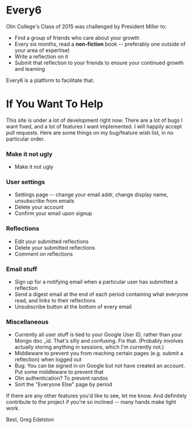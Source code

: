 # Every6
Olin College's Class of 2015 was challenged by President Miller to:

- Find a group of friends who care about your growth
- Every six months, read a **non-fiction** book -- preferably one outside of your area of expertise)
- Write a reflection on it
- Submit that reflection to your friends to ensure your continued growth and learning

Every6 is a platform to facilitate that.

# If You Want To Help
This site is under a lot of development right now. There are a lot of bugs I want fixed, and a lot of features I want implemented. I will happily accept pull requests. Here are some things on my bug/feature wish list, in no particular order.

### Make it not ugly
- Make it not ugly

### User settings
- Settings page -- change your email addr, change display name, unsubscribe from emails
- Delete your account
- Confirm your email upon signup

### Reflections
- Edit your submitted reflections
- Delete your submitted reflections
- Comment on reflections

### Email stuff
- Sign up for a notifying email when a particular user has submitted a reflection
- Send a digest email at the end of each period containing what everyone read, and links to their reflections
- Unsubscribe button at the bottom of every email

### Miscellaneous
- Currently all user stuff is tied to your Google User ID, rather than your Mongo doc _id. That's silly and confusing. Fix that. (Probably involves actually storing anything in sessions, which I'm currently not.)
- Middleware to prevent you from reaching certain pages (e.g. submit a reflection) when logged out
- Bug: You can be signed in on Google but not have created an account. Put some middleware to prevent that
- Olin authentication? To prevent randos
- Sort the "Everyone Else" page by period

If there are any other features you'd like to see, let me know. And definitely contribute to the project if you're so inclined -- many hands make light work.

Best,
Greg Edelston
